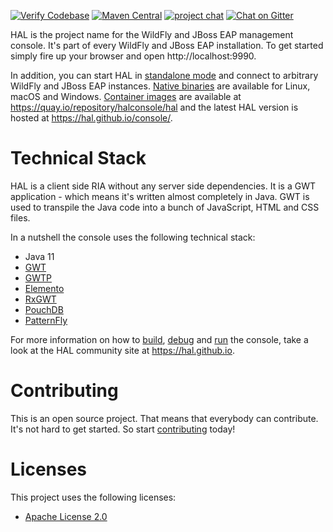 [![Verify Codebase](https://github.com/hal/console/actions/workflows/verify.yml/badge.svg)](https://github.com/hal/console/actions/workflows/verify.yml) [![Maven Central](https://img.shields.io/maven-central/v/org.jboss.hal/hal-console)](https://search.maven.org/search?q=g:org.jboss.hal) [![project chat](https://img.shields.io/badge/zulip-join_chat-brightgreen.svg)](https://wildfly.zulipchat.com/#narrow/stream/174373-hal) [![Chat on Gitter](https://badges.gitter.im/hal/console.svg)](https://gitter.im/hal/console)

HAL is the project name for the WildFly and JBoss EAP management console. It's part of every WildFly and JBoss EAP installation. To get started simply fire up your browser and open http://localhost:9990.

In addition, you can start HAL in [standalone mode](https://hal.github.io/documentation/get-started/#standalone-mode) and connect to arbitrary WildFly and JBoss EAP instances. [Native binaries](https://hal.github.io/documentation/get-started/#native-binary) are available for Linux, macOS and Windows. [Container images](https://hal.github.io/documentation/get-started/#container) are available at https://quay.io/repository/halconsole/hal and the latest HAL version is hosted at https://hal.github.io/console/.  

# Technical Stack

HAL is a client side RIA without any server side dependencies. It is a GWT application - which means it's written almost completely in Java. GWT is used to transpile the Java code into a bunch of JavaScript, HTML and CSS files.

In a nutshell the console uses the following technical stack:

- Java 11
- [GWT](https://www.gwtproject.org/)
- [GWTP](https://github.com/ArcBees/GWTP)
- [Elemento](https://github.com/hal/elemento)
- [RxGWT](https://github.com/intendia-oss/rxgwt)
- [PouchDB](https://pouchdb.com/)
- [PatternFly](https://www.patternfly.org/)

For more information on how to [build](https://hal.github.io/development/build-run/#build), [debug](https://hal.github.io/development/build-run/#debug) and [run](https://hal.github.io/documentation/get-started/) the console, take a look at the HAL community site at https://hal.github.io.

# Contributing

This is an open source project. That means that everybody can contribute. It's not hard to get started. So start [contributing](CONTRIBUTING.md) today!

# Licenses

This project uses the following licenses:

* [Apache License 2.0](https://repository.jboss.org/licenses/apache-2.0.txt)
